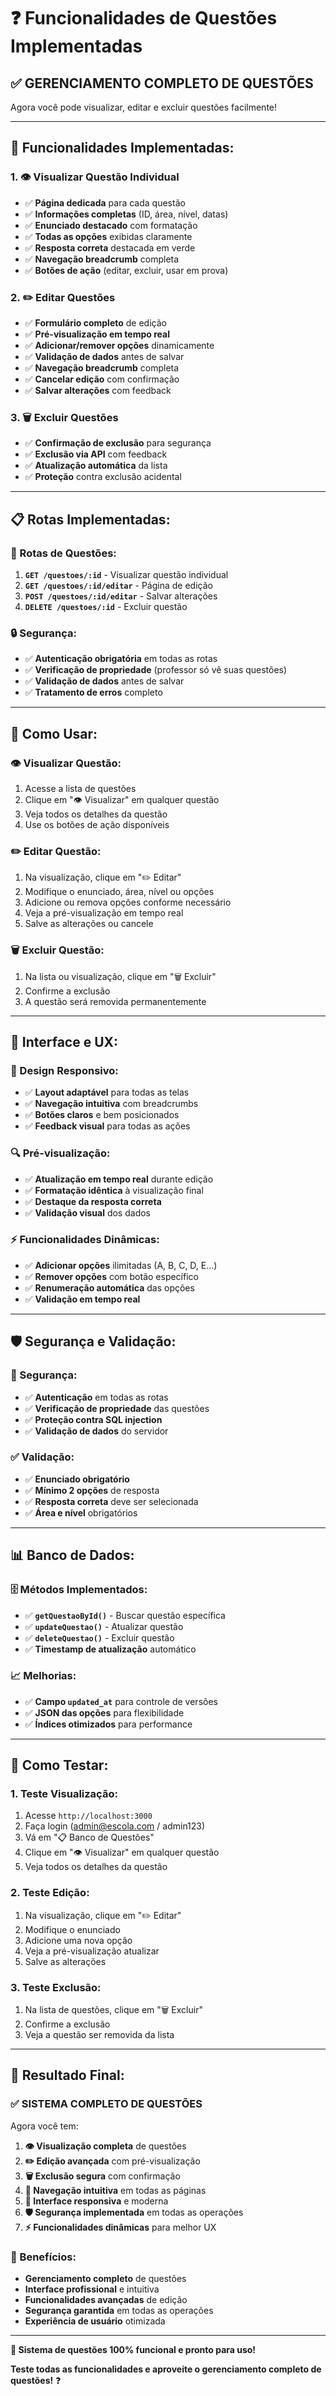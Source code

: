 # ❓ Funcionalidades de Questões Implementadas

## ✅ **GERENCIAMENTO COMPLETO DE QUESTÕES**

Agora você pode visualizar, editar e excluir questões facilmente!

---

## 🚀 **Funcionalidades Implementadas:**

### **1. 👁️ Visualizar Questão Individual**
- ✅ **Página dedicada** para cada questão
- ✅ **Informações completas** (ID, área, nível, datas)
- ✅ **Enunciado destacado** com formatação
- ✅ **Todas as opções** exibidas claramente
- ✅ **Resposta correta** destacada em verde
- ✅ **Navegação breadcrumb** completa
- ✅ **Botões de ação** (editar, excluir, usar em prova)

### **2. ✏️ Editar Questões**
- ✅ **Formulário completo** de edição
- ✅ **Pré-visualização em tempo real**
- ✅ **Adicionar/remover opções** dinamicamente
- ✅ **Validação de dados** antes de salvar
- ✅ **Navegação breadcrumb** completa
- ✅ **Cancelar edição** com confirmação
- ✅ **Salvar alterações** com feedback

### **3. 🗑️ Excluir Questões**
- ✅ **Confirmação de exclusão** para segurança
- ✅ **Exclusão via API** com feedback
- ✅ **Atualização automática** da lista
- ✅ **Proteção** contra exclusão acidental

---

## 📋 **Rotas Implementadas:**

### **🔗 Rotas de Questões:**
1. **`GET /questoes/:id`** - Visualizar questão individual
2. **`GET /questoes/:id/editar`** - Página de edição
3. **`POST /questoes/:id/editar`** - Salvar alterações
4. **`DELETE /questoes/:id`** - Excluir questão

### **🔒 Segurança:**
- ✅ **Autenticação obrigatória** em todas as rotas
- ✅ **Verificação de propriedade** (professor só vê suas questões)
- ✅ **Validação de dados** antes de salvar
- ✅ **Tratamento de erros** completo

---

## 🎯 **Como Usar:**

### **👁️ Visualizar Questão:**
1. Acesse a lista de questões
2. Clique em "👁️ Visualizar" em qualquer questão
3. Veja todos os detalhes da questão
4. Use os botões de ação disponíveis

### **✏️ Editar Questão:**
1. Na visualização, clique em "✏️ Editar"
2. Modifique o enunciado, área, nível ou opções
3. Adicione ou remova opções conforme necessário
4. Veja a pré-visualização em tempo real
5. Salve as alterações ou cancele

### **🗑️ Excluir Questão:**
1. Na lista ou visualização, clique em "🗑️ Excluir"
2. Confirme a exclusão
3. A questão será removida permanentemente

---

## 🎨 **Interface e UX:**

### **📱 Design Responsivo:**
- ✅ **Layout adaptável** para todas as telas
- ✅ **Navegação intuitiva** com breadcrumbs
- ✅ **Botões claros** e bem posicionados
- ✅ **Feedback visual** para todas as ações

### **🔍 Pré-visualização:**
- ✅ **Atualização em tempo real** durante edição
- ✅ **Formatação idêntica** à visualização final
- ✅ **Destaque da resposta correta**
- ✅ **Validação visual** dos dados

### **⚡ Funcionalidades Dinâmicas:**
- ✅ **Adicionar opções** ilimitadas (A, B, C, D, E...)
- ✅ **Remover opções** com botão específico
- ✅ **Renumeração automática** das opções
- ✅ **Validação em tempo real**

---

## 🛡️ **Segurança e Validação:**

### **🔐 Segurança:**
- ✅ **Autenticação** em todas as rotas
- ✅ **Verificação de propriedade** das questões
- ✅ **Proteção contra SQL injection**
- ✅ **Validação de dados** do servidor

### **✅ Validação:**
- ✅ **Enunciado obrigatório**
- ✅ **Mínimo 2 opções** de resposta
- ✅ **Resposta correta** deve ser selecionada
- ✅ **Área e nível** obrigatórios

---

## 📊 **Banco de Dados:**

### **🗄️ Métodos Implementados:**
- ✅ **`getQuestaoById()`** - Buscar questão específica
- ✅ **`updateQuestao()`** - Atualizar questão
- ✅ **`deleteQuestao()`** - Excluir questão
- ✅ **Timestamp de atualização** automático

### **📈 Melhorias:**
- ✅ **Campo `updated_at`** para controle de versões
- ✅ **JSON das opções** para flexibilidade
- ✅ **Índices otimizados** para performance

---

## 🧪 **Como Testar:**

### **1. Teste Visualização:**
1. Acesse `http://localhost:3000`
2. Faça login (admin@escola.com / admin123)
3. Vá em "📋 Banco de Questões"
4. Clique em "👁️ Visualizar" em qualquer questão
5. Veja todos os detalhes da questão

### **2. Teste Edição:**
1. Na visualização, clique em "✏️ Editar"
2. Modifique o enunciado
3. Adicione uma nova opção
4. Veja a pré-visualização atualizar
5. Salve as alterações

### **3. Teste Exclusão:**
1. Na lista de questões, clique em "🗑️ Excluir"
2. Confirme a exclusão
3. Veja a questão ser removida da lista

---

## 🎉 **Resultado Final:**

### ✅ **SISTEMA COMPLETO DE QUESTÕES**

Agora você tem:

1. **👁️ Visualização completa** de questões
2. **✏️ Edição avançada** com pré-visualização
3. **🗑️ Exclusão segura** com confirmação
4. **🧭 Navegação intuitiva** em todas as páginas
5. **📱 Interface responsiva** e moderna
6. **🛡️ Segurança implementada** em todas as operações
7. **⚡ Funcionalidades dinâmicas** para melhor UX

### **🚀 Benefícios:**
- **Gerenciamento completo** de questões
- **Interface profissional** e intuitiva
- **Funcionalidades avançadas** de edição
- **Segurança garantida** em todas as operações
- **Experiência de usuário** otimizada

---

**🎯 Sistema de questões 100% funcional e pronto para uso!**

**Teste todas as funcionalidades e aproveite o gerenciamento completo de questões!** ❓

